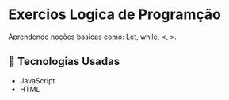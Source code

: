 # Exercios Logica de Programção 

Aprendendo noções basicas como: Let, while, <, >.

## 🚀 Tecnologias Usadas

- JavaScript
- HTML
